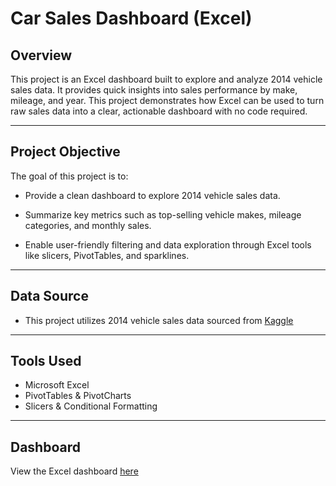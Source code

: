 # Car Sales Dashboard (Excel)

## Overview

This project is an Excel dashboard built to explore and analyze 2014 vehicle sales data. It provides quick insights into sales performance by make, mileage, and year. This project demonstrates how Excel can be used to turn raw sales data into a clear, actionable dashboard with no code required.

---

## Project Objective

The goal of this project is to:

- Provide a clean dashboard to explore 2014 vehicle sales data.

- Summarize key metrics such as top-selling vehicle makes, mileage categories, and monthly sales.

- Enable user-friendly filtering and data exploration through Excel tools like slicers, PivotTables, and sparklines.

---

## Data Source
-  This project utilizes 2014 vehicle sales data sourced from [Kaggle](https://www.kaggle.com/datasets/syedanwarafridi/vehicle-sales-data/data)

---

## Tools Used

- Microsoft Excel
- PivotTables & PivotCharts
- Slicers & Conditional Formatting

--- 

## Dashboard

View the Excel dashboard [here]()

